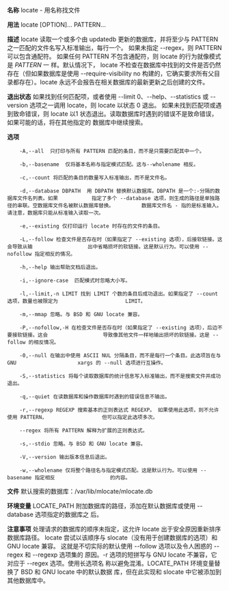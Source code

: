 **名称** 
        locate - 用名称找文件

**用法**
        locate [OPTION]... PATTERN...

**描述**
        locate 读取一个或多个由 updatedb 更新的数据库，并将至少与 PATTERN 之一匹配的文件名写入标准输出，每行一个。 如果未指定 --regex，则 PATTERN 可以包含通配符。 如果任何 PATTERN 不包含通配符，则 locate 的行为就像模式是 *PATTERN* 一  样。默认情况下， locate 不检查在数据库中找到的文件是否仍然存在（但如果数据库是使用 --require-visibility no 构建的，它确实要求所有父目录都存在）。locate 永远不会报告在相关数据库的最新更新之后创建的文件。

**退出状态**
        如果找到任何匹配项，或者使用 --limit 0、--help、--statistics 或 --version 选项之一调用 locate，则 locate 以状态 0 退出。 如果未找到匹配项或遇到致命错误，则 locate 以1 状态退出。读取数据库时遇到的错误不是致命错误，如果可能的话，将在其他指定的 数据库中继续搜索。

**选项**

```shell
    -A,--all  只打印与所有 PATTERN 匹配的条目，而不是只需要匹配其中一个。

    -b,--basename  仅将基本名称与指定模式匹配。这与--wholename 相反。

    -c,--count 将匹配的条目的数量写入标准输出，而不是文件名。

    -d,--database DBPATH  用 DBPATH 替换默认数据库。DBPATH 是一个:-分隔的数据库文件名列表。如果 			指定了多个 --database 选项，则生成的路径是单独路径的串联。空数据库文件名被默认数据库替换。			数据库文件名 - 指的是标准输入。请注意，数据库只能从标准输入读取一次。

    -e,--existing 仅打印运行 locate 时存在的文件的条目。

    -L,--follow 检查文件是否存在时（如果指定了 --existing 选项），后接软链接。这会导致从输                  出中省略损坏的软链接。这是默认行为。可以使用 --nofollow 指定相反的情况。

    -h,--help 输出帮助文档后退出。

    -i,--ignore-case  匹配模式时忽略大小写。

    -l,--limit,-n LIMIT 找到 LIMIT 个数的条目后成功退出。如果指定了 --count 选项，数量也被限定为                      LIMIT。

    -m,--mmap 忽略。与 BSD 和 GNU locate 兼容。

    -P,--nofollow,-H 在检查文件是否存在时（如果指定了 --existing 选项），后边不要接软链接。这会                  导致像其他文件一样地输出损坏的软链接。这是 --follow 的相反情况。

    -0,--null 在输出中使用 ASCII NUL 分隔条目，而不是每行一个条目。此选项旨在与 GNU                    xargs 的 --null 选项进行互操作。

    -S,--statistics 将每个读取数据库的统计信息写入标准输出，而不是搜索文件并成功退出。

    -q,--quiet 在读数据库和操作数据库时遇到的错误信息不输出。

    -r,--regexp REGEXP 搜索基本的正则表达式 REGEXP。 如果使用此选项，则不允许使用 PATTERN，                  但可以指定此选项多次。

    --regex 将所有 PATTERN 解释为扩展的正则表达式。

    -s,--stdio 忽略。与 BSD 和 GNU locate 兼容。

    -V,--version 输出版本信息后退出。

    -w,--wholename 仅将整个路径名与指定模式匹配。这是默认行为。可以使用 --basename 指定相反                  的内容。
```

**文件**
        默认搜索的数据库：/var/lib/mlocate/mlocate.db

**环境变量**
        LOCATE_PATH 附加数据库的路径，添加在默认数据库或使用 --database 选项指定的数据库之                      后。       

**注意事项**
        处理请求的数据库的顺序未指定，这允许 locate 出于安全原因重新排序数据库路径。            locate 尝试以该顺序与 slocate（没有用于创建数据库的选项）和 GNU locate 兼容。            这就是不切实际的默认使用 --follow 选项以及令人困惑的 --regex 和 --regexp 选项集的          原因。-r 选项的短拼写与 GNU locate 不兼容，它对应于 --regex 选项。使用长选项名            称以避免混淆。LOCATE_PATH 环境变量替换了 BSD 和 GNU locate 中的默认数据              库，但在此实现和 slocate 中它被添加到其他数据库中。
